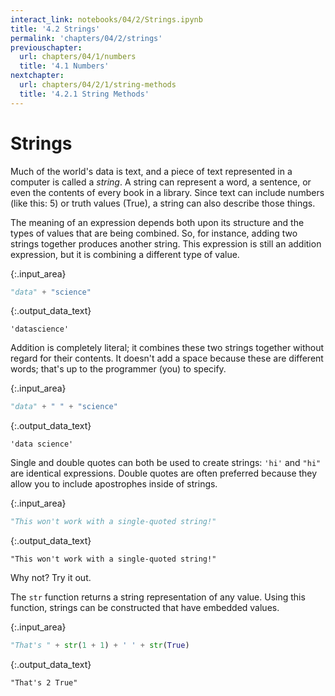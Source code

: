 ```yaml
---
interact_link: notebooks/04/2/Strings.ipynb
title: '4.2 Strings'
permalink: 'chapters/04/2/strings'
previouschapter:
  url: chapters/04/1/numbers
  title: '4.1 Numbers'
nextchapter:
  url: chapters/04/2/1/string-methods
  title: '4.2.1 String Methods'
---
```


# Strings

Much of the world's data is text, and a piece of text represented in a computer is called a *string*. A string can represent a word, a sentence, or even the contents of every book in a library. Since text can include numbers (like this: 5) or truth values (True), a string can also describe those things.

The meaning of an expression depends both upon its structure and the types of values that are being combined. So, for instance, adding two strings together produces another string. This expression is still an addition expression, but it is combining a different type of value.


{:.input_area}
```python
"data" + "science"
```




{:.output_data_text}
```
'datascience'
```



Addition is completely literal; it combines these two strings together without regard for their contents. It doesn't add a space because these are different words; that's up to the programmer (you) to specify.


{:.input_area}
```python
"data" + " " + "science"
```




{:.output_data_text}
```
'data science'
```



Single and double quotes can both be used to create strings: `'hi'` and `"hi"` are identical expressions. Double quotes are often preferred because they allow you to include apostrophes inside of strings.


{:.input_area}
```python
"This won't work with a single-quoted string!"
```




{:.output_data_text}
```
"This won't work with a single-quoted string!"
```



Why not? Try it out.

The `str` function returns a string representation of any value. Using this function, strings can be constructed that have embedded values.


{:.input_area}
```python
"That's " + str(1 + 1) + ' ' + str(True)
```




{:.output_data_text}
```
"That's 2 True"
```


